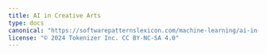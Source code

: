 ```yaml
---
title: AI in Creative Arts
type: docs
canonical: "https://softwarepatternslexicon.com/machine-learning/ai-in-creative-arts"
license: "© 2024 Tokenizer Inc. CC BY-NC-SA 4.0"
---
```

